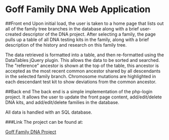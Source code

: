 # Goff Family DNA Web Application

##Front end
Upon initial load, the user is taken to a home page that lists out all of the family tree branches in the database along with a brief user-created descriptor of the DNA project. After selecting a family, the page pulls up a table of all DNA testing kits in the family, along with a brief description of the history and research on this family tree.

The data retrieved is formatted into a table, and then re-formatted using the DataTables jQuery plugin. This allows the data to be sorted and searched. The "reference" ancestor is shown at the top of the table, this ancestor is accepted as the most recent common ancestor shared by all descendants in the selected family branch. Chromosome mutations are highlighted in each descendant test kit to show deviations from the common ancestor.

##Back end
The back end is a simple implementation of the php-login project. It allows the user to update the front page content, add/edit/delete DNA kits, and add/edit/delete families in the database.

All data is handled with an SQL database.

###Link
The project can be found at:

[Goff Family DNA Project](http://dna.ggfagenealogy.org/)

